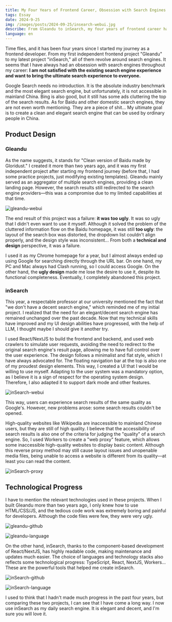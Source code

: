 ```yaml
---
title: My Four Years of Frontend Career, Obsession with Search Engines
tags: Essay
date: 2024-9-25  
img: /images/posts/2024-09-25/insearch-webui.jpg
describe: From Gleandu to inSearch, my four years of frontend career have always been obsessed with search engines.
language: en
---
```

Time flies, and it has been four years since I started my journey as a frontend developer. From my first independent frontend project "Gleandu" to my latest project "inSearch," all of them revolve around search engines. It seems that I have always had an obsession with search engines throughout my career: **I am not satisfied with the existing search engine experience and want to bring the ultimate search experience to everyone.**

Google Search needs no introduction. It is the absolute industry benchmark and the most elegant search engine, but unfortunately, it is not accessible in mainland China. Bing is also good, but it still has some ads cluttering the top of the search results. As for Baidu and other domestic search engines, they are not even worth mentioning. They are a piece of shit... My ultimate goal is to create a clean and elegant search engine that can be used by ordinary people in China.

## Product Design

### Gleandu

As the name suggests, it stands for "Clean version of Baidu made by Gloridust." I created it more than two years ago, and it was my first independent project after starting my frontend journey (before that, I had some practice projects, just modifying existing templates). Gleandu mainly served as an aggregator of multiple search engines, providing a clean landing page. However, the search results still redirected to the search engine providers—this was a compromise due to my limited capabilities at that time.

![gleandu-webui](/images/posts/2024-09-25/gleandu-webui.jpg)

The end result of this project was a failure: **it was too ugly**. It was so ugly that I didn't even want to use it myself. Although it solved the problem of the cluttered information flow on the Baidu homepage, it was still **too ugly**: the layout of the search box was distorted, the dropdown list couldn't align properly, and the design style was inconsistent... From both a **technical and design** perspective, it was a failure.

I used it as my Chrome homepage for a year, but I almost always ended up using Google for searching directly through the URL bar. On one hand, my PC and Mac always had Clash running, so I could access Google. On the other hand, the **ugly design** made me lose the desire to use it, despite its functional completeness. Eventually, I completely abandoned this project.

### inSearch

This year, a respectable professor at our university mentioned the fact that "we don't have a decent search engine," which reminded me of my initial project. I realized that the need for an elegant/decent search engine has remained unchanged over the past decade. Now that my technical skills have improved and my UI design abilities have progressed, with the help of LLM, I thought maybe I should give it another try.

I used React/NextJS to build the frontend and backend, and used web crawlers to simulate user requests, avoiding the need to redirect to the original search engine's result page, allowing me to have full control over the user experience. The design follows a minimalist and flat style, which I have always advocated for. The floating navigation bar at the top is also one of my proudest design elements. This way, I created a UI that I would be willing to use myself. Adapting to the user system was a mandatory option, as I believe it is a sign of respect for the operating system design. Therefore, I also adapted it to support dark mode and other features.

![inSearch-webui](/images/posts/2024-09-25/inSearch-webui.jpg)

This way, users can experience search results of the same quality as Google's. However, new problems arose: some search results couldn't be opened.

High-quality websites like Wikipedia are inaccessible to mainland Chinese users, but they are still of high quality. I believe that the accessibility of search results is also one of the criteria for judging the "quality" of a search engine. So, I used Workers to create a "web proxy" feature, which allows some inaccessible high-quality websites to display basic content. Although this reverse proxy method may still cause layout issues and unopenable media files, being unable to access a website is different from its quality—at least you can read the content.

![inSearch-proxy](/images/posts/2024-09-25/inSearch-proxy.jpg)

## Technological Progress

I have to mention the relevant technologies used in these projects. When I built Gleandu more than two years ago, I only knew how to use HTML/CSS/JS, and the tedious code work was extremely boring and painful for developers. Although the code files were few, they were very ugly.

![gleandu-github](/images/posts/2024-09-25/gleandu-github.jpg)

![gleandu-language](/images/posts/2024-09-25/gleandu-language.jpg)

On the other hand, inSearch, thanks to the component-based development of React/NextJS, has highly readable code, making maintenance and updates much easier. The choice of languages and technology stacks also reflects some technological progress: TypeScript, React, NextJS, Workers... These are the powerful tools that helped me create inSearch.

![inSearch-github](/images/posts/2024-09-25/insearch-github.jpg)

![inSearch-language](/images/posts/2024-09-25/insearch-language.jpg)

I used to think that I hadn't made much progress in the past four years, but comparing these two projects, I can see that I have come a long way. I now use inSearch as my daily search engine. It is elegant and decent, and I'm sure you will love it.